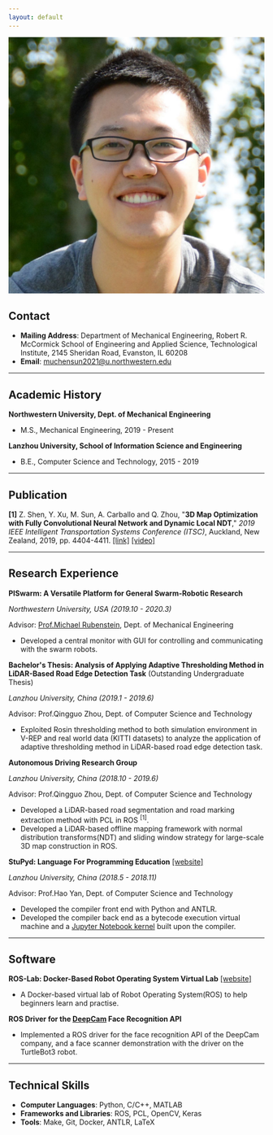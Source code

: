 ```yaml
---
layout: default
---
```


<img class="profile-picture" src="msun_small.jpg">

## Contact

* **Mailing Address**: Department of Mechanical Engineering, Robert R. McCormick School of Engineering and Applied Science, Technological Institute, 2145 Sheridan Road, Evanston, IL 60208
* **Email**: [muchensun2021@u.northwestern.edu](mailto:muchensun2021@u.northwestern.edu)

***

## Academic History

**Northwestern University, Dept. of Mechanical Engineering**

 - M.S., Mechanical Engineering, 2019 - Present

**Lanzhou University, School of Information Science and Engineering**

 - B.E., Computer Science and Technology, 2015 - 2019

***

## Publication

**[1]** Z. Shen, Y. Xu, M. Sun, A. Carballo and Q. Zhou, "**3D Map Optimization with Fully Convolutional Neural Network and Dynamic Local NDT**," *2019 IEEE Intelligent Transportation Systems Conference (ITSC)*, Auckland, New Zealand, 2019, pp. 4404-4411. [\[link\]](http://ieeexplore.ieee.org/stamp/stamp.jsp?tp=&arnumber=8917130&isnumber=8916833) [\[video\]](/videos/0357_VI.mp4)


***

## Research Experience

**PISwarm: A Versatile Platform for General Swarm-Robotic Research**

*Northwestern University, USA (2019.10 - 2020.3)*

Advisor: [Prof.Michael Rubenstein](https://www.mccormick.northwestern.edu/research-faculty/directory/profiles/rubenstein-michael.html), Dept. of Mechanical Engineering

 - Developed a central monitor with GUI for controlling and communicating with the swarm robots.


**Bachelor's Thesis: Analysis of Applying Adaptive Thresholding Method in LiDAR-Based Road Edge Detection Task** (Outstanding Undergraduate Thesis) 

*Lanzhou University, China (2019.1 - 2019.6)*

Advisor: Prof.Qingguo Zhou, Dept. of Computer Science and Technology

 - Exploited Rosin thresholding method to both simulation environment in V-REP and real world data (KITTI datasets) to analyze the application of adaptive thresholding method in LiDAR-based road edge detection task.


**Autonomous Driving Research Group**

*Lanzhou University, China (2018.10 - 2019.6)*

Advisor: Prof.Qingguo Zhou, Dept. of Computer Science and Technology

 - Developed a LiDAR-based road segmentation and road marking extraction method with PCL in ROS <sup>[1]</sup>.
 - Developed a LiDAR-based offline mapping framework with normal distribution transforms(NDT) and sliding window strategy for large-scale 3D map construction in ROS.


**StuPyd: Language For Programming Education** [\[website\]](https://pypi.org/project/stupyd/)

*Lanzhou University, China (2018.5 - 2018.11)*

Advisor: Prof.Hao Yan, Dept. of Computer Science and Technology

 - Developed the compiler front end with Python and ANTLR.
 - Developed the compiler back end as a bytecode execution virtual machine and a [Jupyter Notebook kernel](https://github.com/StuPyd/demo-kernel) built upon the compiler.

***

## Software

**ROS-Lab: Docker-Based Robot Operating System Virtual Lab** [\[website\]](https://pypi.org/project/ros-lab/)

 - A Docker-based virtual lab of Robot Operating System(ROS) to help beginners learn and practise. 
 
**ROS Driver for the [DeepCam](https://www.nowyouknow.com.au/) Face Recognition API**
 - Implemented a ROS driver for the face recognition API of the DeepCam company, and a face scanner demonstration with the driver on the TurtleBot3 robot.

***

## Technical Skills

 - **Computer Languages**: Python, C/C++, MATLAB
 - **Frameworks and Libraries**: ROS, PCL, OpenCV, Keras
 - **Tools**: Make, Git, Docker, ANTLR, LaTeX
